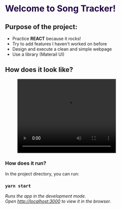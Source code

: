 <h1 style="color: #240046;"> Welcome to Song Tracker! </h1>

## Purpose of the project:

- Practice **REACT** because it rocks!
- Try to add features I haven't worked on before
- Design and execute a clean and simple webpage
- Use a library (Materail UI)

## How does it look like?

<figure>
<video width="320" height="240" controls> <source src="screenrecording.mp4"  type="video/mp4"> 
</video>
</figure>

<h3> How does it run? </h3>
 In the project directory, you can run:

### `yarn start`

*Runs the app in the development mode.\
Open [http://localhost:3000](http://localhost:3000) to view it in the browser.*





